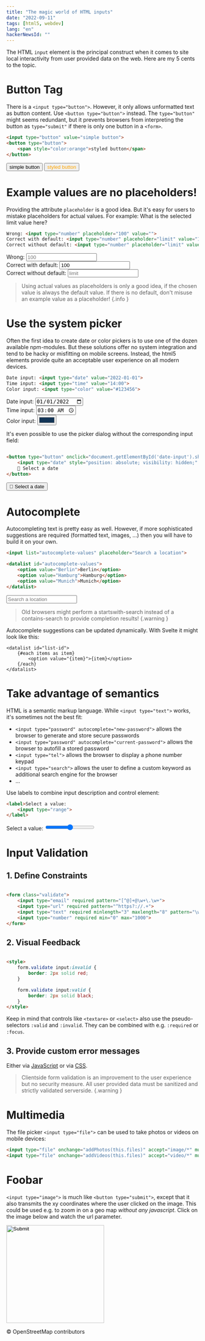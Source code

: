 ```yaml
---
title: "The magic world of HTML inputs"
date: "2022-09-11"
tags: [html5, webdev]
lang: "en"
hackerNewsId: ""
---
```


The HTML `input` element is the principal construct when it comes to site local interactivity from user provided data on the web. Here are my 5 cents to the topic.

# Button Tag

There is a `<input type="button">`. However, it only allows unformatted text as button content. Use `<button type="button">` instead. The `type="button"` might seems redundant, but it prevents browsers from interpreting the button as `type="submit"` if there is only one button in a `<form>`.

```html
<input type="button" value="simple button">
<button type="button">
    <span style="color:orange">styled button</span>
</button>
```

<input type="button" value="simple button">
<button type="button">
    <span style="color:orange">styled button</span>
</button>

# Example values are no placeholders!

Providing the attribute `placeholder` is a good idea. But it's easy for users to mistake placeholders for actual values. For example: What is the selected limit value here?

```html
Wrong: <input type="number" placeholder="100" value="">
Correct with default: <input type="number" placeholder="limit" value="100">
Correct without default: <input type="number" placeholder="limit" value="">
```

<div>Wrong: <input type="number" placeholder="100" value=""></div>
<div>Correct with default: <input type="number" placeholder="limit" value="100"></div>
<div>Correct without default: <input type="number" placeholder="limit" value=""></div>

> Using actual values as placeholders is only a good idea, if the chosen value is always the default value. If there is no default, don't misuse an example value as a placeholder!
> {.info }

# Use the system picker

Often the first idea to create date or color pickers is to use one of the dozen available npm-modules. But these solutions offer no system integration and tend to be hacky or misfitting on mobile screens. Instead, the html5 elements provide quite an acceptable user experience on all modern devices.

```html
Date input: <input type="date" value="2022-01-01">
Time input: <input type="time" value="14:00">
Color input: <input type="color" value="#123456">
```

<div>Date input: <input type="date" value="2022-01-01"></div>
<div>Time input: <input type="time" value="03:00"></div>
<div>Color input: <input type="color" value="#123456"></div>

It's even possible to use the picker dialog without the corresponding input field:

```html

<button type="button" onclick="document.getElementById('date-input').showPicker()">
    <input type="date" style="position: absolute; visibility: hidden;" id="date-input">
    📆 Select a date
</button>
```

<button type="button" onclick="document.getElementById('date-input').showPicker()">
<input type="date" style="position: absolute; visibility: hidden;" id="date-input">
    📆 Select a date
</button>

# Autocomplete

Autocompleting text is pretty easy as well. However, if more sophisticated suggestions are required (formatted text, images, ...) then you will have to build it on your own.

```html
<input list="autocomplete-values" placeholder="Search a location">

<datalist id="autocomplete-values">
    <option value="Berlin">Berlin</option>
    <option value="Hamburg">Hamburg</option>
    <option value="Munich">Munich</option>
</datalist>
```

<input list="autocomplete-values" placeholder="Search a location">
<datalist id="autocomplete-values">
<option value="Berlin">Berlin</option>
<option value="Hamburg">Hamburg</option>
<option value="Munich">Munich</option>
</datalist>

> Old browsers might perform a startswith-search instead of a contains-search to provide completion results!
> {.warning }

Autocomplete suggestions can be updated dynamically. With Svelte it might look like this:

```svelte
<datalist id="list-id">
    {#each items as item}
        <option value="{item}">{item}</option>
    {/each}
</datalist>
```

# Take advantage of semantics

HTML is a semantic markup language. While `<input type="text">` works, it's sometimes not the best fit:

* `<input type="password" autocomplete="new-password">` allows the browser to generate and store secure passwords
* `<input type="password" autocomplete="current-password">` allows the browser to autofill a stored password
* `<input type="tel">` allows the browser to display a phone number keypad
* `<input type="search">` allows the user to define a custom keyword as additional search engine for the browser
* ...

Use labels to combine input description and control element:

```html
<label>Select a value:
    <input type="range">
</label>
```

<label>Select a value:
<input type="range">
</label>

# Input Validation

## 1. Define Constraints

```html

<form class="validate">
    <input type="email" required pattern="[^@]+@\w+\.\w+">
    <input type="url" required pattern="^https?://.+">
    <input type="text" required minlength="3" maxlength="8" pattern="\w+">
    <input type="number" required min="0" max="1000">
</form>
```

## 2. Visual Feedback

```html

<style>
    form.validate input:invalid {
        border: 2px solid red;
    }

    form.validate input:valid {
        border: 2px solid black;
    }
</style>
```

Keep in mind that controls like `<textare>` or `<select>` also use the pseudo-selectors `:valid` and `:invalid`. They can be combined with e.g. `:required` or `:focus`.

## 3. Provide custom error messages

Either via [JavaScript](https://developer.mozilla.org/en-US/docs/Learn/Forms/Form_validation#validating_forms_using_javascript) or via [CSS](https://css-tricks.com/snippets/css/form-validation-styling-on-input-focus/).

> Clientside form validation is an improvement to the user experience but no security measure. All user provided data must be sanitized and strictly validated serverside.
> {.warning }

# Multimedia

The file picker `<input type="file">` can be used to take photos or videos on mobile devices:

```html
<input type="file" onchange="addPhotos(this.files)" accept="image/*" multiple="multiple">
<input type="file" onchange="addVideos(this.files)" accept="video/*" multiple="multiple">
```

# Foobar

`<input type="image">` is much like `<button type="submit">`, except that it also transmits the xy coordinates where the user clicked on the image. This could be used e.g. to zoom in on a geo map *without any javascript*. Click on the image below and watch the url parameter.
<form>
<input type="image" src="https://tile.openstreetmap.org/11/1098/674.png" width="256" height="256">
</form>
&copy; OpenStreetMap contributors
